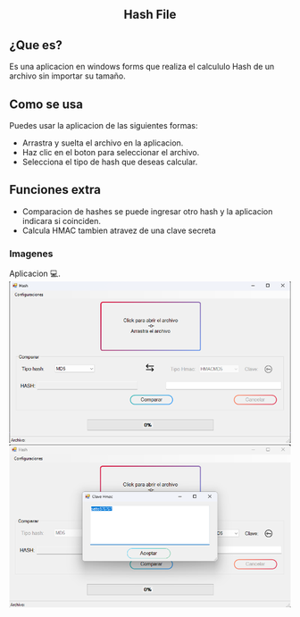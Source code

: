 <h2 align="center">Hash File</h3>

## ¿Que es?
Es una aplicacion en windows forms que realiza el calcululo Hash de un archivo sin importar su tamaño.

## Como se usa
Puedes usar la aplicacion de las siguientes formas:
- Arrastra y suelta el archivo en la aplicacion.
- Haz clic en el boton para seleccionar el archivo.
- Selecciona el tipo de hash que deseas calcular.


## Funciones extra
- Comparacion de hashes se puede ingresar otro hash y la aplicacion indicara si coinciden.
- Calcula HMAC tambien atravez de una clave secreta

### Imagenes
Aplicacion :computer:.
![Imagen sistema](/assets/images/HashFileImg.png)
![Imagen sistema clave](/assets/images/HashFileImgClave.png)